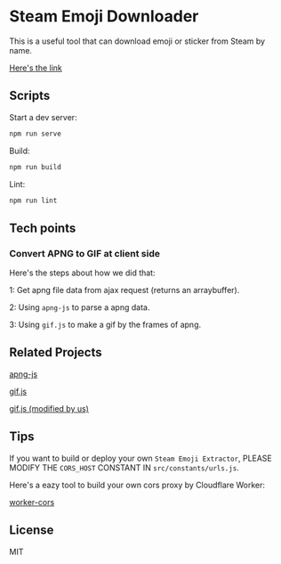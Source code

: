 # Steam Emoji Downloader

This is a useful tool that can download emoji or sticker from Steam by name.

[Here's the link](https://steamemoji.pwp.app)

## Scripts

Start a dev server:

```bash
npm run serve
```

Build:

```bash
npm run build
```

Lint:

```bash
npm run lint
```

## Tech points

### Convert APNG to GIF at client side

Here's the steps about how we did that:

1: Get apng file data from ajax request (returns an arraybuffer).

2: Using `apng-js` to parse a apng data.

3: Using `gif.js` to make a gif by the frames of apng.

## Related Projects

[apng-js](https://github.com/davidmz/apng-js)

[gif.js](https://github.com/jnordberg/gif.js)

[gif.js (modified by us)](https://github.com/backrunner/gif.js)

## Tips

If you want to build or deploy your own `Steam Emoji Extractor`, PLEASE MODIFY THE `CORS_HOST` CONSTANT IN `src/constants/urls.js`.

Here's a eazy tool to build your own cors proxy by Cloudflare Worker:

[worker-cors](https://github.com/backrunner/worker-cors)

## License

MIT

